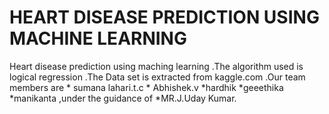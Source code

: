 # HEART DISEASE PREDICTION USING MACHINE LEARNING
Heart disease prediction using maching learning .The algorithm used is logical regression .The Data set is extracted from kaggle.com .Our team members are * sumana lahari.t.c * Abhishek.v *hardhik *geeethika *manikanta ,under the guidance of *MR.J.Uday Kumar.
